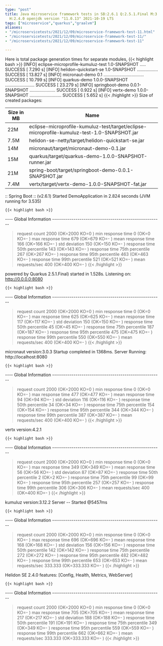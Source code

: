 ```yaml
---
type: "post"
title: Java microservice framework tests in SB:2.6.1 Q:2.5.1.Final M:3.2.1 V:4.2.1
  H:2.4.0 openjdk version "11.0.13" 2021-10-19 LTS
tags: ["microservice","quarkus","graalvm"]
aliases:
- "/microservicetests/2021/12/09/microservice-framework-test-11.html"
- "/microservicetests/2021/12/09/microservice-framework-test-11/"
- "/microservicetests/2021/12/09/microservice-framework-test-11"

---
```

 
Here is total package generation times for separate modules,
{{< highlight bash >}}
[INFO] eclipse-microprofile-kumuluz-test 1.0-SNAPSHOT ..... SUCCESS [  7.290 s]
[INFO] helidon-quickstart-se 1.0-SNAPSHOT ................. SUCCESS [ 13.827 s]
[INFO] micronaut-demo 0.1 ................................. SUCCESS [ 10.799 s]
[INFO] quarkus-demo 1.0.0-SNAPSHOT ........................ SUCCESS [ 23.279 s]
[INFO] springboot-demo 0.0.1-SNAPSHOT ..................... SUCCESS [  0.922 s]
[INFO] vertx-demo 1.0.0-SNAPSHOT .......................... SUCCESS [  5.652 s]
{{< /highlight >}}
Size of created packages:

| Size in MB |  Name |
|------------|-------|
| 22M | eclipse-microprofile-kumuluz-test/target/eclipse-microprofile-kumuluz-test-1.0-SNAPSHOT.jar |
| 7.5M | helidon-se-netty/target/helidon-quickstart-se.jar |
| 14M | micronaut/target/micronaut-demo-0.1.jar |
| 15M | quarkus/target/quarkus-demo-1.0.0-SNAPSHOT-runner.jar |
| 21M | spring-boot/target/springboot-demo-0.0.1-SNAPSHOT.jar |
| 7.4M | vertx/target/vertx-demo-1.0.0-SNAPSHOT-fat.jar |


:: Spring Boot :: (v2.6.1) Started DemoApplication in 2.824 seconds (JVM running for 3.535)

    {{< highlight bash >}}
---- Global Information --------------------------------------------------------
> request count                                       2000 (OK=2000   KO=0     )
> min response time                                      0 (OK=0      KO=-     )
> max response time                                    679 (OK=679    KO=-     )
> mean response time                                   166 (OK=166    KO=-     )
> std deviation                                        150 (OK=150    KO=-     )
> response time 50th percentile                        143 (OK=143    KO=-     )
> response time 75th percentile                        267 (OK=267    KO=-     )
> response time 95th percentile                        463 (OK=463    KO=-     )
> response time 99th percentile                        521 (OK=521    KO=-     )
> mean requests/sec                                    400 (OK=400    KO=-     )
{{< /highlight >}}

powered by Quarkus 2.5.1.Final) started in 1.528s. Listening on: http://0.0.0.0:8080

    {{< highlight bash >}}
---- Global Information --------------------------------------------------------
> request count                                       2000 (OK=2000   KO=0     )
> min response time                                      0 (OK=0      KO=-     )
> max response time                                    625 (OK=625    KO=-     )
> mean response time                                   117 (OK=117    KO=-     )
> std deviation                                        150 (OK=150    KO=-     )
> response time 50th percentile                         45 (OK=45     KO=-     )
> response time 75th percentile                        187 (OK=187    KO=-     )
> response time 95th percentile                        475 (OK=475    KO=-     )
> response time 99th percentile                        550 (OK=550    KO=-     )
> mean requests/sec                                    400 (OK=400    KO=-     )
{{< /highlight >}}

micronaut version:3.0.3 Startup completed in 1368ms. Server Running: http://localhost:8080

    {{< highlight bash >}}
---- Global Information --------------------------------------------------------
> request count                                       2000 (OK=2000   KO=0     )
> min response time                                      0 (OK=0      KO=-     )
> max response time                                    477 (OK=477    KO=-     )
> mean response time                                    94 (OK=94     KO=-     )
> std deviation                                        116 (OK=116    KO=-     )
> response time 50th percentile                         34 (OK=34     KO=-     )
> response time 75th percentile                        154 (OK=154    KO=-     )
> response time 95th percentile                        344 (OK=344    KO=-     )
> response time 99th percentile                        387 (OK=387    KO=-     )
> mean requests/sec                                    400 (OK=400    KO=-     )
{{< /highlight >}}

vertx version:4.2.1

    {{< highlight bash >}}
---- Global Information --------------------------------------------------------
> request count                                       2000 (OK=2000   KO=0     )
> min response time                                      0 (OK=0      KO=-     )
> max response time                                    349 (OK=349    KO=-     )
> mean response time                                    56 (OK=56     KO=-     )
> std deviation                                         87 (OK=87     KO=-     )
> response time 50th percentile                          2 (OK=2      KO=-     )
> response time 75th percentile                         99 (OK=99     KO=-     )
> response time 95th percentile                        257 (OK=257    KO=-     )
> response time 99th percentile                        306 (OK=306    KO=-     )
> mean requests/sec                                    400 (OK=400    KO=-     )
{{< /highlight >}}

kumuluz version:3.12.2 Server -- Started @5457ms

    {{< highlight bash >}}
---- Global Information --------------------------------------------------------
> request count                                       2000 (OK=2000   KO=0     )
> min response time                                      0 (OK=0      KO=-     )
> max response time                                    696 (OK=696    KO=-     )
> mean response time                                   168 (OK=168    KO=-     )
> std deviation                                        156 (OK=156    KO=-     )
> response time 50th percentile                        142 (OK=142    KO=-     )
> response time 75th percentile                        272 (OK=272    KO=-     )
> response time 95th percentile                        482 (OK=482    KO=-     )
> response time 99th percentile                        653 (OK=653    KO=-     )
> mean requests/sec                                333.333 (OK=333.333 KO=-     )
{{< /highlight >}}

Helidon SE 2.4.0 features: [Config, Health, Metrics, WebServer]

    {{< highlight bash >}}
---- Global Information --------------------------------------------------------
> request count                                       2000 (OK=2000   KO=0     )
> min response time                                      0 (OK=0      KO=-     )
> max response time                                    705 (OK=705    KO=-     )
> mean response time                                   217 (OK=217    KO=-     )
> std deviation                                        188 (OK=188    KO=-     )
> response time 50th percentile                        191 (OK=191    KO=-     )
> response time 75th percentile                        349 (OK=349    KO=-     )
> response time 95th percentile                        559 (OK=559    KO=-     )
> response time 99th percentile                        662 (OK=662    KO=-     )
> mean requests/sec                                333.333 (OK=333.333 KO=-     )
{{< /highlight >}}
